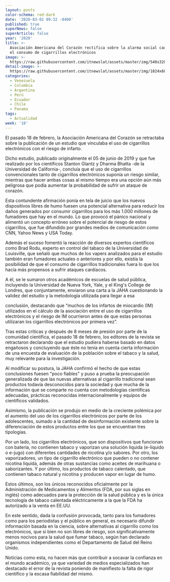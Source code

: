 ```yaml
---
layout: posts
color-schema: red-dark
date: '2020-03-02 09:32 -0400'
published: true
superNews: false
superArticle: false
year: '2020'
title: >-
  Asociación Americana del Corazón rectifica sobre la alarma social causada en
  el consumo de cigarrillos electrónicos 
image: >-
  https://raw.githubusercontent.com/itnewslat/assets/master/img/540x320/Cigarrillo-Electronico-p.jpg
detail-image: >-
  https://raw.githubusercontent.com/itnewslat/assets/master/img/1024x680/Cigarrillo-Electronico-g.jpg
categories:
  - Venezuela
  - Colombia
  - Argentina
  - Perú
  - Ecuador
  - Chile
  - Panama
tags:
  - Actualidad
week: '10'
---
```

El pasado 18 de febrero, la Asociación Americana del Corazón se retractaba sobre la publicación de un estudio que vinculaba el uso de cigarrillos electrónicos con el riesgo de infarto. 


Dicho estudio, publicado originalmente el 05 de junio de 2019 y que fue realizado por los científicos Stanton Glantz y Dharma Bhatta -de la Universidad de California-, concluía que el uso de cigarrillos convencionales tanto de cigarrillos electrónicos suponía un riesgo similar, mientras que hacer ambas cosas al mismo tiempo era una opción aún más peligrosa que podía aumentar la probabilidad de sufrir un ataque de corazón.  

Esta contundente afirmación ponía en tela de juicio que los nuevos dispositivos libres de humo fuesen una potencial alternativa para reducir los daños generados por consumir cigarrillos para los más 1.000 millones de fumadores que hay en el mundo. Lo que provocó el pánico nacional y alimentó un concepto erróneo sobre el potencial de riesgo de estos cigarrillos, que fue difundido por grandes medios de comunicación como CNN, Yahoo News y USA Today.  
 
Además el suceso fomentó la reacción de diversos expertos científicos como Brad Rodu, experto en control del tabaco de la Universidad de Louisville, que señaló que muchos de los vapers analizados para el estudio también eran fumadores actuales o anteriores y por ello, existía la posibilidad de que el consumo de cigarrillos tradicionales fuera lo que los hacía más propensos a sufrir ataques cardíacos. 
 
A él, se le sumaron otros académicos de escuelas de salud pública, incluyendo la Universidad de Nueva York, Yale, y el King's College de Londres, que conjuntamente, enviaron una carta a la JAHA cuestionando la validez del estudio y la metodología utilizada para llegar a esa 
 
conclusión, destacando que “muchos de los infartos de miocardio (IM) utilizados en el cálculo de la asociación entre el uso de cigarrillos electrónicos y el riesgo de IM ocurrieron antes de que estas personas utilizaran los cigarrillos electrónicos por primera vez”. 
 
Tras estas críticas y después de 8 meses de presión por parte de la comunidad científica, el pasado 18 de febrero, los editores de la revista se retractaron declarando que el estudio pudiera haberse basado en datos engañosos y concluyendo que éste no tenía en cuenta cierta información de una encuesta de evaluación de la población sobre el tabaco y la salud, muy relevante para la investigación. 
 
Al modificar su postura, la JAHA confirmó el hecho de que estas conclusiones fuesen "poco fiables" y puso a prueba la preocupación generalizada de que las nuevas alternativas al cigarrillo tradicional sean productos todavía desconocidos para la sociedad y que mucha de la información que se comparte no cuenta con metodologías científicas adecuadas, prácticas reconocidas internacionalmente y equipos de científicos validados. 
 
Asimismo, la publicación se produjo en medio de la creciente polémica por el aumento del uso de los cigarrillos electrónicos por parte de los adolescentes, sumado a la cantidad de desinformación existente sobre la diferenciación de estos productos entre los que se encuentran tres tipologías. 
 
Por un lado, los cigarrillos electrónicos, que son dispositivos que funcionan con batería, no contienen tabaco y vaporizan una solución líquida (e-líquido o e-jugo) con diferentes cantidades de nicotina y/o sabores. Por otro, los vaporizadores, un tipo de cigarrillo electrónico que pueden o no contener nicotina líquida, además de otras sustancias como aceites de marihuana o saborizantes. Y por último, los productos de tabaco calentado, que contienen tabaco natural y nicotina y producen vapor en lugar de humo.  
 
Estos últimos, son los únicos reconocidos oficialmente por la Administración de Medicamentos y Alimentos (FDA, por sus siglas en inglés) como adecuados para la protección de la salud pública y es la única tecnología de tabaco calentada eléctricamente a la que la FDA ha autorizado a la venta en EE.UU.  
 
En este sentido, dada la confusión provocada, tanto para los fumadores como para los periodistas y el público en general, es necesario difundir información basada en la ciencia, sobre alternativas al cigarrillo como los electrónicos, que si bien no son libres de riesgo, son significativamente menos nocivos para la salud que fumar tabaco, según han declarado organismos independientes como el Departamento de Salud del Reino Unido. 
 
Noticias como esta, no hacen más que contribuir a socavar la confianza en el mundo académico, ya que variedad de medios especializados han destacado el error de la revista poniendo de manifiesto la falta de rigor científico y la escasa fiabilidad del mismo. 